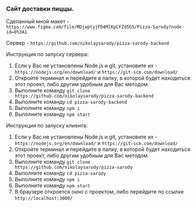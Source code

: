 ### Сайт доставки пиццы.

Сделанный мной макет - `https://www.figma.com/file/MDjwptyjFD4MlKpCFZd5G5/Pizza-Sarody?node-id=0%3A1`

Сервер - `https://github.com/nikolaysarody/pizza-sarody-backend`

Инструкция по запуску сервера:
1) Если у Вас не установлены Node.js и git, установите их - `https://nodejs.org/en/download/` и `https://git-scm.com/download/`
2) Откройте терминал и перейдите в папку, в которой будет находиться этот проект, либо другим удобным для Вас методом.
3) Выполните команду `git clone https://github.com/nikolaysarody/pizza-sarody-backend`
4) Выполните команду `cd pizza-sarody-backend`
5) Выполните команду `npm i`
6) Выполните команду `npm start`

Инструкция по запуску клиента:
1) Если у Вас не установлены Node.js и git, установите их - `https://nodejs.org/en/download/` и `https://git-scm.com/download/`
2) Откройте терминал и перейдите в папку, в которой будет находиться этот проект, либо другим удобным для Вас методом.
3) Выполните команду `git clone https://github.com/nikolaysarody/pizza-sarody`
4) Выполните команду `cd pizza-sarody`
5) Выполните команду `npm i`
6) Выполните команду `npm start`
7) В браузере откроется окно с проектом, либо перейдите по ссылке `http://localhost:3000/`